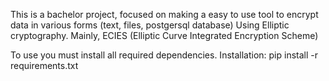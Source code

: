 This is a bachelor project, focused on making a easy to use tool to encrypt data in various forms (text, files, postgersql database)
Using Elliptic cryptography. Mainly, ECIES (Elliptic Curve Integrated Encryption Scheme)

To use you must install all required dependencies.
Installation:
pip install -r requirements.txt